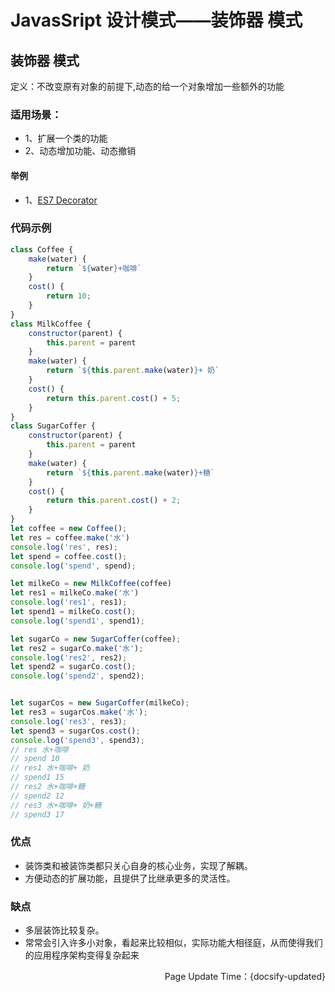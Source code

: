 # JavasSript 设计模式——装饰器 模式

## 装饰器 模式

定义：不改变原有对象的前提下,动态的给一个对象增加一些额外的功能

### 适用场景：

- 1、扩展一个类的功能
- 2、动态增加功能、动态撤销

#### 举例
- 1、[ES7 Decorator](https://es6.ruanyifeng.com/#docs/decorator)

### 代码示例
```js
class Coffee {
    make(water) {
        return `${water}+咖啡`
    }
    cost() {
        return 10;
    }
}
class MilkCoffee {
    constructor(parent) {
        this.parent = parent
    }
    make(water) {
        return `${this.parent.make(water)}+ 奶`
    }
    cost() {
        return this.parent.cost() + 5;
    }
}
class SugarCoffer {
    constructor(parent) {
        this.parent = parent
    }
    make(water) {
        return `${this.parent.make(water)}+糖`
    }
    cost() {
        return this.parent.cost() + 2;
    }
}
let coffee = new Coffee();
let res = coffee.make('水')
console.log('res', res);
let spend = coffee.cost();
console.log('spend', spend);

let milkeCo = new MilkCoffee(coffee)
let res1 = milkeCo.make('水')
console.log('res1', res1);
let spend1 = milkeCo.cost();
console.log('spend1', spend1);

let sugarCo = new SugarCoffer(coffee);
let res2 = sugarCo.make('水');
console.log('res2', res2);
let spend2 = sugarCo.cost();
console.log('spend2', spend2);


let sugarCos = new SugarCoffer(milkeCo);
let res3 = sugarCos.make('水');
console.log('res3', res3);
let spend3 = sugarCos.cost();
console.log('spend3', spend3);
// res 水+咖啡
// spend 10
// res1 水+咖啡+ 奶
// spend1 15
// res2 水+咖啡+糖
// spend2 12
// res3 水+咖啡+ 奶+糖
// spend3 17
```

### 优点
- 装饰类和被装饰类都只关心自身的核心业务，实现了解耦。
- 方便动态的扩展功能，且提供了比继承更多的灵活性。
### 缺点
- 多层装饰比较复杂。
- 常常会引入许多小对象，看起来比较相似，实际功能大相径庭，从而使得我们的应用程序架构变得复杂起来


<p align="right">Page Update Time：{docsify-updated}</p>

